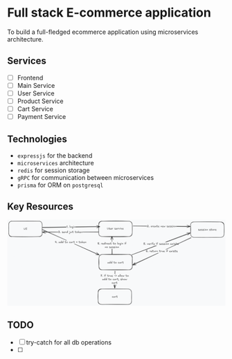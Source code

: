 # Full stack E-commerce application

To build a full-fledged ecommerce application using microservices architecture.

## Services

- [ ] Frontend
- [ ] Main Service
- [ ] User Service
- [ ] Product Service
- [ ] Cart Service
- [ ] Payment Service

## Technologies

- `expressjs` for the backend
- `microservices` architecture
- `redis` for session storage
- `gRPC` for communication between microservices
- `prisma` for ORM on `postgresql`

## Key Resources

![Auth](image.png)

## TODO

- [ ] try-catch for all db operations
- [ ]
